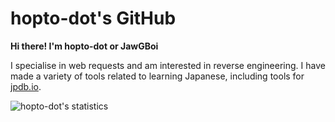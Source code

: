 # hopto-dot's GitHub

**Hi there! I'm hopto-dot or JawGBoi**

I specialise in web requests and am interested in reverse engineering. I have made a variety of tools related to learning Japanese, including tools for [jpdb.io](https://jpdb.io/).

![hopto-dot's statistics](https://github-readme-stats.vercel.app/api?username=hopto-dot&show_icons=true&theme=onedark)
